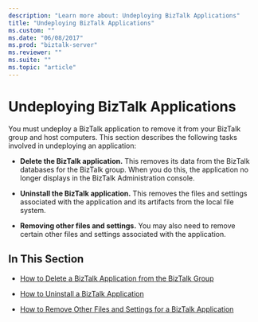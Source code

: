 ```yaml
---
description: "Learn more about: Undeploying BizTalk Applications"
title: "Undeploying BizTalk Applications"
ms.custom: ""
ms.date: "06/08/2017"
ms.prod: "biztalk-server"
ms.reviewer: ""
ms.suite: ""
ms.topic: "article"
---
```

# Undeploying BizTalk Applications
You must undeploy a BizTalk application to remove it from your BizTalk group and host computers. This section describes the following tasks involved in undeploying an application:  
  
-   **Delete the BizTalk application.** This removes its data from the BizTalk databases for the BizTalk group. When you do this, the application no longer displays in the BizTalk Administration console.  
  
-   **Uninstall the BizTalk application.**  This removes the files and settings associated with the application and its artifacts from the local file system.  
  
-   **Removing other files and settings.** You may also need to remove certain other files and settings associated with the application.  
  
## In This Section  
  
-   [How to Delete a BizTalk Application from the BizTalk Group](../core/how-to-delete-a-biztalk-application-from-the-biztalk-group.md)  
  
-   [How to Uninstall a BizTalk Application](../core/how-to-uninstall-a-biztalk-application.md)  
  
-   [How to Remove Other Files and Settings for a BizTalk Application](../core/how-to-remove-other-files-and-settings-for-a-biztalk-application.md)
